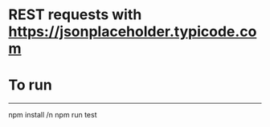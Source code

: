 # REST requests with https://jsonplaceholder.typicode.com
# To run
***
npm install /n
npm run test

